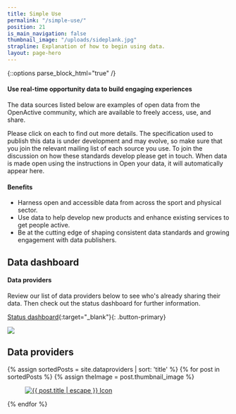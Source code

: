 ```yaml
---
title: Simple Use
permalink: "/simple-use/"
position: 21
is_main_navigation: false
thumbnail_image: "/uploads/sideplank.jpg"
strapline: Explanation of how to begin using data.
layout: page-hero
---
```


{::options parse_block_html="true" /}


<article>
<div class="two twoleft">

#### Use real-time opportunity data to build engaging experiences
The data sources listed below are examples of open data from the OpenActive community, which are available to freely access, use, and share.

Please click on each to find out more details. The specification used to publish this data is under development and may evolve, so make sure that you join the relevant mailing list of each source you use. To join the discussion on how these standards develop please get in touch.
When data is made open using the instructions in Open your data, it will automatically appear here.

</div>
<div class="two twoleft">

#### Benefits

* Harness open and accessible data from across the sport and physical sector.
* Use data to help develop new products and enhance existing services to get people active.
* Be at the cutting edge of shaping consistent data standards and growing engagement with data publishers.

</div>
</article>

<article class="title-row invert">
<h2 class="sub-heading-two">Data dashboard</h2>
<div class="one subgrid">
<div class="two">


#### Data providers
Review our list of data providers below to see who's already sharing their data. Then check out the status dashboard for further information.

[Status dashboard](http://status.openactive.io/){:target="_blank"}{: .button-primary}

</div>
<div class="two">
<a href="http://status.openactive.io/" target="_blank"><img src="{{ site.baseurl }}/resources/images/dash.png"></a>
</div>
</div>

</article>


<article class="title-row">
<h2 class="sub-heading-two">Data providers</h2>
<div class="one freegrid-four">
{% assign sortedPosts = site.dataproviders | sort: 'title' %}
{% for post in sortedPosts %}
{% assign theImage = post.thumbnail_image %}

<div>
<figure>
<a class="post-title post-link" href="{{ post.url | relative_url }}">
<img role="logo" src="{{ theImage  | relative_url}}" alt="{{ post.title | escape }} Icon"/>
</a>
</figure>
</div>

{% endfor %}
</div>
</article>

